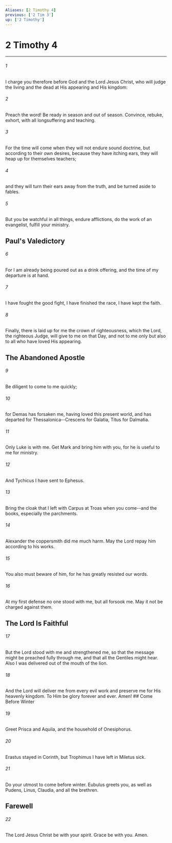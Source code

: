 ```yaml
---
Aliases: [2 Timothy 4]
previous: ['2 Tim 3']
up: ['2 Timothy']
---
```

# 2 Timothy 4

***


###### 1 
I charge you therefore before God and the Lord Jesus Christ, who will judge the living and the dead at His appearing and His kingdom: 

###### 2 
Preach the word! Be ready in season and out of season. Convince, rebuke, exhort, with all longsuffering and teaching. 

###### 3 
For the time will come when they will not endure sound doctrine, but according to their own desires, because they have itching ears, they will heap up for themselves teachers; 

###### 4 
and they will turn their ears away from the truth, and be turned aside to fables. 

###### 5 
But you be watchful in all things, endure afflictions, do the work of an evangelist, fulfill your ministry.

## Paul's Valedictory 

###### 6 
For I am already being poured out as a drink offering, and the time of my departure is at hand. 

###### 7 
I have fought the good fight, I have finished the race, I have kept the faith. 

###### 8 
Finally, there is laid up for me the crown of righteousness, which the Lord, the righteous Judge, will give to me on that Day, and not to me only but also to all who have loved His appearing.

## The Abandoned Apostle 

###### 9 
Be diligent to come to me quickly; 

###### 10 
for Demas has forsaken me, having loved this present world, and has departed for Thessalonica--Crescens for Galatia, Titus for Dalmatia. 

###### 11 
Only Luke is with me. Get Mark and bring him with you, for he is useful to me for ministry. 

###### 12 
And Tychicus I have sent to Ephesus. 

###### 13 
Bring the cloak that I left with Carpus at Troas when you come--and the books, especially the parchments. 

###### 14 
Alexander the coppersmith did me much harm. May the Lord repay him according to his works. 

###### 15 
You also must beware of him, for he has greatly resisted our words. 

###### 16 
At my first defense no one stood with me, but all forsook me. May it not be charged against them.

## The Lord Is Faithful 

###### 17 
But the Lord stood with me and strengthened me, so that the message might be preached fully through me, and that all the Gentiles might hear. Also I was delivered out of the mouth of the lion. 

###### 18 
And the Lord will deliver me from every evil work and preserve me for His heavenly kingdom. To Him be glory forever and ever. Amen! ## Come Before Winter 

###### 19 
Greet Prisca and Aquila, and the household of Onesiphorus. 

###### 20 
Erastus stayed in Corinth, but Trophimus I have left in Miletus sick. 

###### 21 
Do your utmost to come before winter. Eubulus greets you, as well as Pudens, Linus, Claudia, and all the brethren.

## Farewell 

###### 22 
The Lord Jesus Christ be with your spirit. Grace be with you. Amen.
